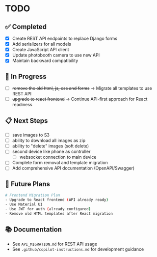 # TODO

## ✅ Completed
- [x] Create REST API endpoints to replace Django forms
- [x] Add serializers for all models  
- [x] Create JavaScript API client
- [x] Update photobooth camera to use new API
- [x] Maintain backward compatibility

## 🔄 In Progress
- [ ] ~~remove the old html, js, css and forms~~ → Migrate all templates to use REST API
- [ ] ~~upgrade to react frontend~~ → Continue API-first approach for React readiness

## 📋 Next Steps
- [ ] save images to S3
- [ ] ability to download all images as zip
- [ ] ability to "delete" images (soft delete)
- [ ] second device like phone as controller
  - [ ] websocket connection to main device
- [ ] Complete form removal and template migration
- [ ] Add comprehensive API documentation (OpenAPI/Swagger)

## 🎯 Future Plans
```bash
# Frontend Migration Plan
- Upgrade to React frontend (API already ready)
- Use Material UI
- Use JWT for auth (already configured)
- Remove old HTML templates after React migration
```

## 📚 Documentation
- See `API_MIGRATION.md` for REST API usage
- See `.github/copilot-instructions.md` for development guidance